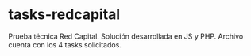 # tasks-redcapital
Prueba técnica Red Capital.
Solución desarrollada en JS y PHP.
Archivo cuenta con los 4 tasks solicitados.
